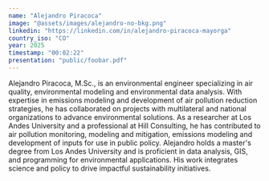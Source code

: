 ```yaml
---
name: "Alejandro Piracoca"
image: "@assets/images/alejandro-no-bkg.png"
linkedin: "https://linkedin.com/in/alejandro-piracoca-mayorga"
country_iso: "CO"
year: 2025
timestamp: "00:02:22"
presentation: "public/foobar.pdf"
---
```


Alejandro Piracoca, M.Sc., is an environmental engineer specializing in air quality, environmental modeling and environmental data analysis. With expertise in emissions modeling and development of air pollution reduction strategies, he has collaborated on projects with multilateral and national organizations to advance environmental solutions. As a researcher at Los Andes University and a professional at Hill Consulting, he has contributed to air pollution monitoring, modeling and mitigation, emissions modeling and development of inputs for use in public policy. Alejandro holds a master's degree from Los Andes University and is proficient in data analysis, GIS, and programming for environmental applications. His work integrates science and policy to drive impactful sustainability initiatives.
